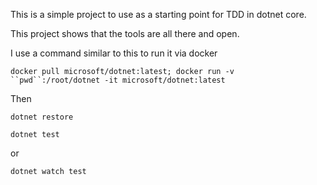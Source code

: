 This is a simple project to use as a starting point for TDD in dotnet core.

This project shows that the tools are all there and open.

I use a command similar to this to run it via docker

`docker pull microsoft/dotnet:latest; docker run -v ``pwd``:/root/dotnet -it microsoft/dotnet:latest`

Then

`dotnet restore`

`dotnet test`

or

`dotnet watch test`
